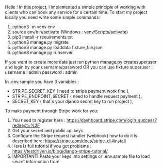 Hello ! In this project, I implemented a simple principle of working with clients who can book any service for a certain time.
To start my project locally you need write some simple commands:

1. python3 -m venv env
2. source env/bin/activate (Windows : venv/Scripts/activate)
3. pip3 install -r requirements.txt
4. python3 manage.py migrate
5. python3 manage.py loaddata fixture_file.json 
6. python3 manage.py runserver

If you want to create more data just run python manage.py createsuperuser and login by your username/password 
OR you can use fixture superuser : 
username : admin
password : admin

  In .env.sample you have 3 variables : 
- STRIPE_SECRET_KEY ( need to stripe payment work fine ),
- STRIPE_ENDPOINT_SECRET ( need to handle request payment ),
- SECRET_KEY ( that`s your djando secret key to run project ),

To make payment through Stripe work for you:
1. You need to register here : https://dashboard.stripe.com/login_success?redirect=%2F
2. Get your secret and public api keys
3. Configure the Stripe request handler (webhook)  how to do it is described here: https://stripe.com/docs/stripe-cli#install
4. Here is full tutorial if you got problems : https://testdriven.io/blog/django-stripe-tutorial/
5. IMPORTANT! Paste your keys into settings or .env.sample file to load secret information from 
